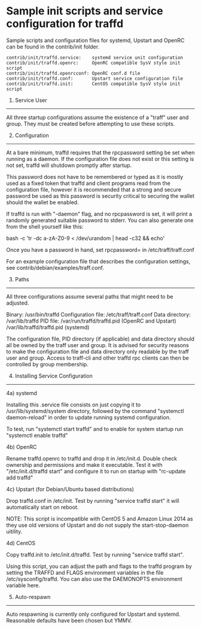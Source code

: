 Sample init scripts and service configuration for traffd
==========================================================

Sample scripts and configuration files for systemd, Upstart and OpenRC
can be found in the contrib/init folder.

    contrib/init/traffd.service:    systemd service unit configuration
    contrib/init/traffd.openrc:     OpenRC compatible SysV style init script
    contrib/init/traffd.openrcconf: OpenRC conf.d file
    contrib/init/traffd.conf:       Upstart service configuration file
    contrib/init/traffd.init:       CentOS compatible SysV style init script

1. Service User
---------------------------------

All three startup configurations assume the existence of a "traff" user
and group.  They must be created before attempting to use these scripts.

2. Configuration
---------------------------------

At a bare minimum, traffd requires that the rpcpassword setting be set
when running as a daemon.  If the configuration file does not exist or this
setting is not set, traffd will shutdown promptly after startup.

This password does not have to be remembered or typed as it is mostly used
as a fixed token that traffd and client programs read from the configuration
file, however it is recommended that a strong and secure password be used
as this password is security critical to securing the wallet should the
wallet be enabled.

If traffd is run with "-daemon" flag, and no rpcpassword is set, it will
print a randomly generated suitable password to stderr.  You can also
generate one from the shell yourself like this:

bash -c 'tr -dc a-zA-Z0-9 < /dev/urandom | head -c32 && echo'

Once you have a password in hand, set rpcpassword= in /etc/traff/traff.conf

For an example configuration file that describes the configuration settings,
see contrib/debian/examples/traff.conf.

3. Paths
---------------------------------

All three configurations assume several paths that might need to be adjusted.

Binary:              /usr/bin/traffd
Configuration file:  /etc/traff/traff.conf
Data directory:      /var/lib/traffd
PID file:            /var/run/traffd/traffd.pid (OpenRC and Upstart)
                     /var/lib/traffd/traffd.pid (systemd)

The configuration file, PID directory (if applicable) and data directory
should all be owned by the traff user and group.  It is advised for security
reasons to make the configuration file and data directory only readable by the
traff user and group.  Access to traff-cli and other traffd rpc clients
can then be controlled by group membership.

4. Installing Service Configuration
-----------------------------------

4a) systemd

Installing this .service file consists on just copying it to
/usr/lib/systemd/system directory, followed by the command
"systemctl daemon-reload" in order to update running systemd configuration.

To test, run "systemctl start traffd" and to enable for system startup run
"systemctl enable traffd"

4b) OpenRC

Rename traffd.openrc to traffd and drop it in /etc/init.d.  Double
check ownership and permissions and make it executable.  Test it with
"/etc/init.d/traffd start" and configure it to run on startup with
"rc-update add traffd"

4c) Upstart (for Debian/Ubuntu based distributions)

Drop traffd.conf in /etc/init.  Test by running "service traffd start"
it will automatically start on reboot.

NOTE: This script is incompatible with CentOS 5 and Amazon Linux 2014 as they
use old versions of Upstart and do not supply the start-stop-daemon uitility.

4d) CentOS

Copy traffd.init to /etc/init.d/traffd. Test by running "service traffd start".

Using this script, you can adjust the path and flags to the traffd program by
setting the TRAFFD and FLAGS environment variables in the file
/etc/sysconfig/traffd. You can also use the DAEMONOPTS environment variable here.

5. Auto-respawn
-----------------------------------

Auto respawning is currently only configured for Upstart and systemd.
Reasonable defaults have been chosen but YMMV.
